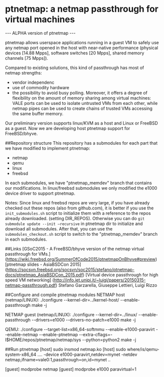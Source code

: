 ptnetmap: a netmap passthrough for virtual machines
===========

--- ALPHA version of ptnetmap ---

ptnetmap allows userspace applications running in a guest VM to safely use any
netmap port opened in the host with near-native performance (physical devices [14.88 Mpps],
software switches [20 Mpps], shared memory channels [75 Mpps]).

Compared to existing solutions, this kind of passthrough has most of netmap strengths:
 * vendor independenc
 * use of commodity hardware
 * the possibility to avoid busy polling.
Moreover, it offers a degree of flexibility on the amount of memory sharing among virtual machines: VALE ports can be used to isolate untrusted VMs from each other, while netmap pipes can be used to create chains of trusted VMs accessing the same buffer memory.

Our preliminary version supports linux/KVM as a host and Linux or FreeBSD as a guest.
Now we are developing host ptnetmap support for FreeBSD/bhyve.

##Repository structure
This repository has a submodules for each part that we have modified to implement ptnetmap:
 * netmap
 * qemu
 * linux
 * freebsd

In each submodules, we have "ptnetmap_memdev" branch that contains our modifications.
In linux/freebsd submodules we only modified the e1000 device driver to support ptnetmap.

Notes:
Since linux and freebsd repos are very large, if you have already checked out these repos (also from github.com), it is better if you use the <code>init_submodules.sh</code> script to initialize them with a reference to the repos already downloaded. (setting DIR_REPOS).
Otherwise you can do <code>git submodule update --init —recursive</code> in ptnetmap dir to initialize and download all submodules.
After that, you can use the <code>submodules_checkout.sh</code> script to switch to the "ptnetmap_memdev" branch in each submodules.

##Links
[GSoC2015 - A FreeBSD/bhyve version of the netmap virtual passthrough for VMs.] (https://wiki.freebsd.org/SummerOfCode2015/ptnetmapOnBhyve#preview)
[ptnetmap slides - AsiaBSDCon 2015] (https://socsvn.freebsd.org/socsvn/soc2015/stefano/ptnetmap-docs/ptnetmap_AsiaBSDCon_2015.pdf)
[Virtual device passthrough for high speed VM networking] (http://info.iet.unipi.it/~luigi/papers/20150315-netmap-passthrough.pdf) Stefano Garzarella, Giuseppe Lettieri, Luigi Rizzo

##Configure and compile ptnetmap modules
NETMAP host (netmap/LINUX):
./configure --kernel-dir=../kernel-host/ --enable-passthrough
make -j

NETMAP guest (netmap/LINUX):
./configure --kernel-dir=../linux/ --enable-passthrough --drivers=e1000 --drivers-no-patch=e1000
make -j

QEMU:
./configure --target-list=x86_64-softmmu  --enable-e1000-paravirt --enable-netmap --enable-ptnetmap --extra-cflags=-I$HOME/repos/ptnetmap/netmap/sys --python=python2
make -j

##Run ptnetmap
[host] sudo insmod netmap.ko
[host] sudo where/is/qemu-system-x86_64 .... -device e1000-paravirt,netdev=mynet -netdev netmap,ifname=vale0:1,passthrough=on,id=mynet ..

[guest] modprobe netmap
[guest] modprobe e1000 paravirtual=1

